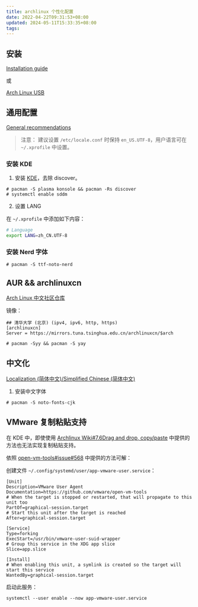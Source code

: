 ```yaml
---
title: archlinux 个性化配置
date: 2022-04-22T09:31:53+08:00
updated: 2024-05-11T15:33:35+08:00
tags:
---
```


## 安装

[Installation guide](https://wiki.archlinux.org/title/Installation_guide)

或

[Arch Linux USB](https://mags.zone/arch-usb.html)

<!-- more -->

## 通用配置

[General recommendations](https://wiki.archlinux.org/title/General_recommendations)

> 注意：
> 建议设置 `/etc/locale.conf` 时保持 `en_US.UTF-8`，用户语言可在 `~/.xprofile` 中设置。

### 安装 KDE

1. 安装 [KDE](https://wiki.archlinux.org/title/KDE)，去除 discover。

```
# pacman -S plasma konsole && pacman -Rs discover
# systemctl enable sddm
```

2. 设置 LANG

在 `~/.xprofile` 中添加如下内容：

```bash
# Language
export LANG=zh_CN.UTF-8
```

### 安装 Nerd 字体

```
# pacman -S ttf-noto-nerd
```

## AUR && archlinuxcn

[Arch Linux 中文社区仓库](https://www.archlinuxcn.org/archlinux-cn-repo-and-mirror/)

镜像：
```
## 清华大学 (北京) (ipv4, ipv6, http, https)
[archlinuxcn]
Server = https://mirrors.tuna.tsinghua.edu.cn/archlinuxcn/$arch
```

```
# pacman -Syy && pacman -S yay
```

## 中文化

[Localization (简体中文)/Simplified Chinese (简体中文)](https://wiki.archlinux.org/title/Localization_(%E7%AE%80%E4%BD%93%E4%B8%AD%E6%96%87)/Simplified_Chinese_(%E7%AE%80%E4%BD%93%E4%B8%AD%E6%96%87))

1. 安装中文字体

```
# pacman -S noto-fonts-cjk
```

## VMware 复制粘贴支持

在 KDE 中，即使使用 [Archlinux Wiki#7.6Drag and drop, copy/paste](https://wiki.archlinux.org/title/VMware/Install_Arch_Linux_as_a_guest#Drag_and_drop,_copy/paste) 中提供的方法也无法实现复制粘贴支持。

依照 [open-vm-tools#issue#568](https://github.com/vmware/open-vm-tools/issues/568#issuecomment-1575478623) 中提供的方法可解：

创建文件 `~/.config/systemd/user/app-vmware-user.service`：

```
[Unit]
Description=VMware User Agent
Documentation=https://github.com/vmware/open-vm-tools
# When the target is stopped or restarted, that will propagate to this unit too
PartOf=graphical-session.target
# Start this unit after the target is reached
After=graphical-session.target

[Service]
Type=forking
ExecStart=/usr/bin/vmware-user-suid-wrapper
# Group this service in the XDG app slice 
Slice=app.slice

[Install]
# When enabling this unit, a symlink is created so the target will start this service
WantedBy=graphical-session.target
```

启动此服务：

```
systemctl --user enable --now app-vmware-user.service
```
